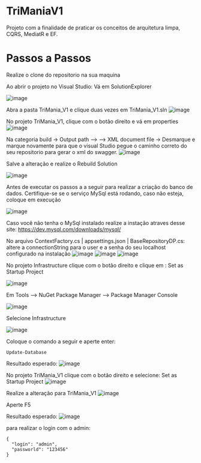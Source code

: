 # TriManiaV1
Projeto com a finalidade de praticar os conceitos de arquitetura limpa, CQRS, MediatR e EF.

# Passos a Passos
  Realize o clone do repositorio na sua maquina 
  
  Ao abrir o projeto no Visual Studio:
    Vá em SolutionExplorer 
    
  ![image](https://user-images.githubusercontent.com/56697589/160260118-216c2a65-3346-4549-a4e3-dadf2b8a69db.png)


Abra a pasta TriMania_V1 e clique duas vezes em TriMania_V1.sln
   ![image](https://user-images.githubusercontent.com/56697589/160260125-86bbb667-71d1-468f-8203-ba42d260f7a9.png)


No projeto TriMania_V1, clique com o botão direito e vá em properties
![image](https://user-images.githubusercontent.com/56697589/160260235-17773e86-57ac-4293-a37a-43be7cd10271.png)

   
Na categoria build -> Output path --> --> XML document file -> Desmarque e marque novamente para que o visual Studio pegue o caminho correto do seu repositorio para gerar o xml do swagger.
![image](https://user-images.githubusercontent.com/56697589/160260292-2b3664c9-c2bd-4292-aa1e-c1e5c3b2e52b.png)

Salve a alteração e realize o Rebuild Solution

![image](https://user-images.githubusercontent.com/56697589/160260354-20a1f449-85e0-4fbb-b8f2-18ad43a836a8.png)

Antes de executar os passos a a seguir para realizar a criação do banco de dados. Certifique-se se o serviço MySql está rodando, caso não esteja, coloque em execução

![image](https://user-images.githubusercontent.com/56697589/160260691-88024ddc-a9ee-4713-b148-c702e653144a.png)

Caso você não tenha o MySql instalado realize a instação atraves desse site: https://dev.mysql.com/downloads/mysql/

No arquivo ContextFactory.cs | appsettings.json | BaseRepositoryDP.cs: altere a connectionString para o user e a senha do seu localhost configurado na instalação
![image](https://user-images.githubusercontent.com/56697589/160260823-b1e2ebf0-04d2-42ce-a724-963477117c92.png)
![image](https://user-images.githubusercontent.com/56697589/160261039-84dc8fbe-c2b8-4cf9-b0c8-d9cac763baf6.png)
![image](https://user-images.githubusercontent.com/56697589/160261051-4947f02f-4ab5-43f8-9dc6-28337375fdff.png)

No projeto Infrastructure clique com o botão direito e clique em : Set as Startup Project

![image](https://user-images.githubusercontent.com/56697589/160260534-19434bd7-014d-4a1e-91d6-991ea6d00483.png)

Em Tools --> NuGet Package Manager --> Package Manager Console

![image](https://user-images.githubusercontent.com/56697589/160260589-943c21af-c8c0-4098-baee-8d4fe5676595.png)


Selecione Infrastructure

![image](https://user-images.githubusercontent.com/56697589/160260606-4eb347fc-549a-4e00-adfb-4a2e09218715.png)


Coloque o comando a seguir e aperte enter:

    Update-Database

Resultado esperado: 
![image](https://user-images.githubusercontent.com/56697589/160260896-f127b857-5d6e-4a95-a260-3b320aeb8efc.png)

No projeto TriMania_V1 clique com o botão direito e selecione: Set as Startup Project
![image](https://user-images.githubusercontent.com/56697589/160260946-4fe84811-21a9-4e49-b8ae-29b74caab3ef.png)

Realize a alteração para TriMania_V1
![image](https://user-images.githubusercontent.com/56697589/160260984-e53f6f0f-25d0-4259-8c3f-794316f8f55d.png)

Aperte F5

Resultado esperado:
![image](https://user-images.githubusercontent.com/56697589/160261070-05d896c4-3532-482b-a078-13b549506819.png)

para realizar o login com o admin:

    {
      "login": "admin",
      "passworld": "123456"
    }



